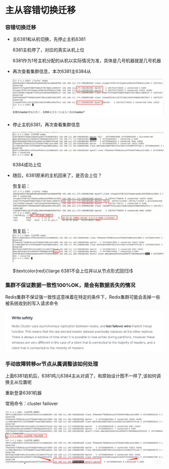 # 主从容错切换迁移

### 容错切换迁移

- 主6381和从机切换，先停止主机6381

  6381主机停了，对应的真实从机上位

  6381作为1号主机分配的从机以实际情况为准，具体是几号机器就是几号机器


- 再次查看集群信息，本次6381主6384从

  ![](images/28.集群主从查看.png)

- 停止主机6381，再次查看集群信息

  ![](images/27.从机上位.png)

  6384成功上位

- 随后，6381原来的主机回来了，是否会上位？

  恢复前：![](images/29.集群主节点恢复前.png)

  恢复后：![](images/30.集群主节点恢复后.png)

  $\textcolor{red}{\large 6381不会上位并以从节点形式回归}$




### 集群不保证数据一致性100%OK，是会有数据丢失的情况

Redis集群不保证强一致性这意味着在特定的条件下，Redis集群可能会丢掉一些被系统收到的写入请求命令

![](images/16.Redis集群不保证强一致性.jpg)

### 手动故障转移or节点从属调整该如何处理

上面6381宕机后，6381鸡儿6384主从对调了，和原始设计图不一样了,该如何调换主从位置呢

重新登录6381机器 

常用命令：cluster failover

![](images/31.6391上位命令.png)






